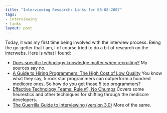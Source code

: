 ```yaml
--- 
title: "Interviewing Research: Links for 08-08-2007"
tags: 
- interviewing
- links
layout: post
---
```

Today, it was my first time being involved with the interview process. Being the go-getter that I am, I of course tried to do a bit of research on the interwebs. Here is what I found:

* [Does specific technology knowledge matter when recruiting?](http://www.infoq.com/news/2007/08/buzzword-driven-recruiting) My sources say no.
* [A Guide to Hiring Programmers: The High Cost of Low Quality](http://blog.revsys.com/2007/08/a-guide-to-hiri.html) You know what they say, 5 rock star programmers can outperform a hundred medicore ones. So how do you get those 5 top programmers?
* [Effective Technology Teams: Rule #1, No Chumps](http://www.innovationontherun.com/effective-technology-teams-rule-1-no-chumps/) Covers some heurestics and other techniques for shifting through the medicore developers.
* [The Guerrilla Guide to Interviewing (version 3.0)](http://www.joelonsoftware.com/articles/GuerrillaInterviewing3.html) More of the same.
